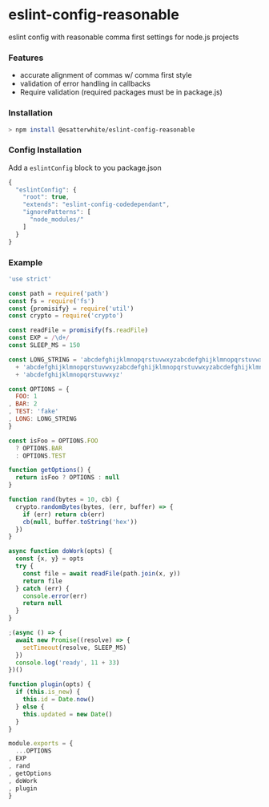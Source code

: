 # eslint-config-reasonable

eslint config with reasonable comma first settings for node.js projects

### Features

* accurate alignment of commas w/ comma first style
* validation of error handling in callbacks
* Require validation (required packages must be in package.js)

### Installation

```bash
> npm install @esatterwhite/eslint-config-reasonable
```

### Config Installation

Add a `eslintConfig` block to you package.json

```javascript
{
  "eslintConfig": {
    "root": true,
    "extends": "eslint-config-codedependant",
    "ignorePatterns": [
      "node_modules/"
    ]
  }
}
```

### Example

```javascript
'use strict'

const path = require('path')
const fs = require('fs')
const {promisify} = require('util')
const crypto = require('crypto')

const readFile = promisify(fs.readFile)
const EXP = /\d+/
const SLEEP_MS = 150

const LONG_STRING = 'abcdefghijklmnopqrstuvwxyzabcdefghijklmnopqrstuvwxyz'
  + 'abcdefghijklmnopqrstuvwxyzabcdefghijklmnopqrstuvwxyzabcdefghijklmnopqrstuvwxyz'
  + 'abcdefghijklmnopqrstuvwxyz'

const OPTIONS = {
  FOO: 1
, BAR: 2
, TEST: 'fake'
, LONG: LONG_STRING
}

const isFoo = OPTIONS.FOO
  ? OPTIONS.BAR
  : OPTIONS.TEST

function getOptions() {
  return isFoo ? OPTIONS : null
}

function rand(bytes = 10, cb) {
  crypto.randomBytes(bytes, (err, buffer) => {
    if (err) return cb(err)
    cb(null, buffer.toString('hex'))
  })
}

async function doWork(opts) {
  const {x, y} = opts
  try {
    const file = await readFile(path.join(x, y))
    return file
  } catch (err) {
    console.error(err)
    return null
  }
}

;(async () => {
  await new Promise((resolve) => {
    setTimeout(resolve, SLEEP_MS)
  })
  console.log('ready', 11 + 33)
})()

function plugin(opts) {
  if (this.is_new) {
    this.id = Date.now()
  } else {
    this.updated = new Date()
  }
}

module.exports = {
  ...OPTIONS
, EXP
, rand
, getOptions
, doWork
, plugin
}
```
